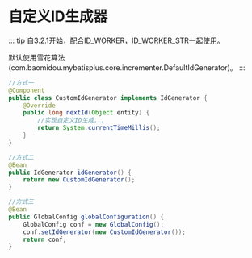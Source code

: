 # 自定义ID生成器

::: tip
自3.2.1开始，配合ID_WORKER，ID_WORKER_STR一起使用。

默认使用雪花算法(com.baomidou.mybatisplus.core.incrementer.DefaultIdGenerator)。
:::

```java
//方式一
@Component
public class CustomIdGenerator implements IdGenerator {
    @Override
    public long nextId(Object entity) {
        //实现自定义ID生成...
        return System.currentTimeMillis();
    }
}

//方式二
@Bean
public IdGenerator idGenerator() {
    return new CustomIdGenerator();
}

//方式三
@Bean
public GlobalConfig globalConfiguration() {
    GlobalConfig conf = new GlobalConfig();
    conf.setIdGenerator(new CustomIdGenerator());
    return conf;
}
```